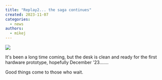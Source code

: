 ```yaml
---
title: "Replay2... the saga continues"
created: 2023-11-07
categories: 
  - news
authors: 
  - mikej
---
```


[![](@assets/images/clean_desk-300x225.jpeg)](https://www.fpgaarcade.com/wp4/wp-content/uploads/2023/11/clean_desk-scaled.jpeg)

It's been a long time coming, but the desk is clean and ready for the first hardware prototype, hopefully December '23.......

Good things come to those who wait.
